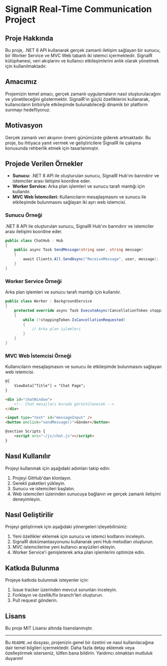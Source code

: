 # SignalR Real-Time Communication Project

## Proje Hakkında

Bu proje, .NET 8 API kullanarak gerçek zamanlı iletişim sağlayan bir sunucu, bir Worker Service ve MVC Web tabanlı iki istemci içermektedir. SignalR kütüphanesi, veri akışlarını ve kullanıcı etkileşimlerini anlık olarak yönetmek için kullanılmaktadır.

## Amacımız

Projemizin temel amacı, gerçek zamanlı uygulamaların nasıl oluşturulacağını ve yönetileceğini göstermektir. SignalR'ın güçlü özelliklerini kullanarak, kullanıcıların birbiriyle etkileşimde bulunabileceği dinamik bir platform sunmayı hedefliyoruz.

## Motivasyon

Gerçek zamanlı veri akışının önemi günümüzde giderek artmaktadır. Bu proje, bu ihtiyaca yanıt vermek ve geliştiricilere SignalR ile çalışma konusunda rehberlik etmek için tasarlanmıştır.

## Projede Verilen Örnekler

- **Sunucu:** .NET 8 API ile oluşturulan sunucu, SignalR Hub'ını barındırır ve istemciler arası iletişimi koordine eder.
- **Worker Service:** Arka plan işlemleri ve sunucu tarafı mantığı için kullanılır.
- **MVC Web İstemcileri:** Kullanıcıların mesajlaşmasını ve sunucu ile etkileşimde bulunmasını sağlayan iki ayrı web istemcisi.

### Sunucu Örneği

.NET 8 API ile oluşturulan sunucu, SignalR Hub'ını barındırır ve istemciler arası iletişimi koordine eder.

```csharp
public class ChatHub : Hub
{
    public async Task SendMessage(string user, string message)
    {
        await Clients.All.SendAsync("ReceiveMessage", user, message);
    }
}
```

### Worker Service Örneği
Arka plan işlemleri ve sunucu tarafı mantığı için kullanılır.

```csharp
public class Worker : BackgroundService
{
    protected override async Task ExecuteAsync(CancellationToken stoppingToken)
    {
        while (!stoppingToken.IsCancellationRequested)
        {
            // Arka plan işlemleri
        }
    }
}
```

### MVC Web İstemcisi Örneği
Kullanıcıların mesajlaşmasını ve sunucu ile etkileşimde bulunmasını sağlayan web istemcisi.

```html
@{
    ViewData["Title"] = "Chat Page";
}

<div id="chatWindow">
    <!-- Chat mesajları burada görüntülenecek -->
</div>

<input type="text" id="messageInput" />
<button onclick="sendMessage()">Gönder</button>

@section Scripts {
    <script src="~/js/chat.js"></script>
}
```

## Nasıl Kullanılır

Projeyi kullanmak için aşağıdaki adımları takip edin:

1. Projeyi GitHub'dan klonlayın.
2. Gerekli paketleri yükleyin.
3. Sunucu ve istemcileri başlatın.
4. Web istemcileri üzerinden sunucuya bağlanın ve gerçek zamanlı iletişimi deneyimleyin.

## Nasıl Geliştirilir

Projeyi geliştirmek için aşağıdaki yönergeleri izleyebilirsiniz:

1. Yeni özellikler eklemek için sunucu ve istemci kodlarını inceleyin.
2. SignalR dokümantasyonunu kullanarak yeni Hub metodları oluşturun.
3. MVC istemcilerine yeni kullanıcı arayüzleri ekleyin.
4. Worker Service'i genişleterek arka plan işlemlerini optimize edin.

## Katkıda Bulunma

Projeye katkıda bulunmak isteyenler için:

1. İssue tracker üzerinden mevcut sorunları inceleyin.
2. Forklayın ve özellik/fix branch'leri oluşturun.
3. Pull request gönderin.

## Lisans

Bu proje MIT Lisansı altında lisanslanmıştır.

---

Bu `README.md` dosyası, projenizin genel bir özetini ve nasıl kullanılacağına dair temel bilgileri içermektedir. Daha fazla detay eklemek veya özelleştirmek isterseniz, lütfen bana bildirin. Yardımcı olmaktan mutluluk duyarım!
